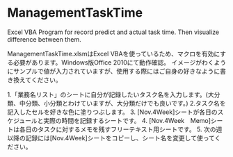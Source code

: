 # ManagementTaskTime
Excel VBA Program for record predict and actual task time. Then visualize difference between them.

ManagementTaskTime.xlsmはExcel VBAを使っているため、マクロを有効にする必要があります。Windows版Office 2010にて動作確認。
イメージがわくようにサンプルで値が入力されていますが、使用する際にはご自身の好きなように書き換えてください。

1.「業務名リスト」のシートに自分が記録したいタスク名を入力します。(大分類、中分類、小分類とわけていますが、大分類だけでも良いです。)
2.タスク名を記入したセルを好きな色に塗りつぶします。
3. [Nov.4Week]シートが各日のスケジュールと実際の時間を記録するシートです。
4. [Nov.4Week　Memo]シートは各日のタスクに対するメモを残すフリーテキスト用シートです。
5. 次の週以降の記録には[Nov.4Week]シートをコピーし、シート名を変更して使ってください。
